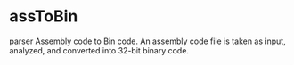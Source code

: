 # assToBin
parser Assembly code to Bin code. 
An assembly code file is taken as input, analyzed, and converted into 32-bit binary code.
